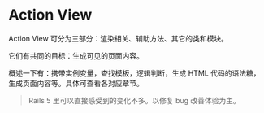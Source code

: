 # Action View

Action View 可分为三部分：渲染相关、辅助方法、其它的类和模块。

它们有共同的目标：生成可见的页面内容。

概述一下有：携带实例变量，查找模板，逻辑判断，生成 HTML 代码的语法糖，生成页面内容等。具体可查看各对应章节。

> Rails 5 里可以直接感受到的变化不多。以修复 bug 改善体验为主。
